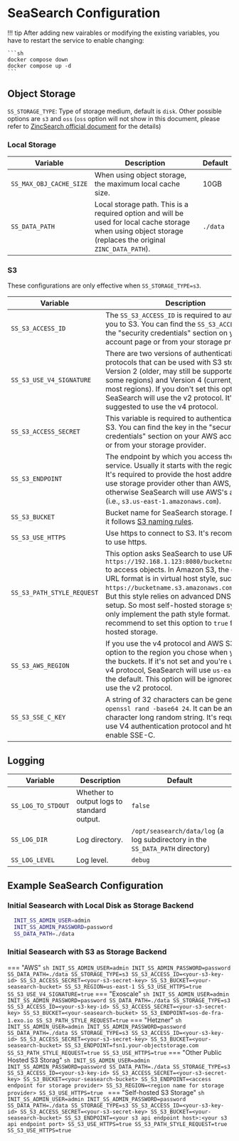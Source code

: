 # SeaSearch Configuration
!!! tip
    After adding new vairables or modifying the existing variables, you have to restart the service to enable changing:

    ```sh
    docker compose down
    docker compose up -d
    ```
  
## Object Storage
`SS_STORAGE_TYPE`: Type of storage medium, default is `disk`. Other possible options are `s3` and `oss` (`oss` option will not show in this document, please refer to [ZincSearch official document](https://zincsearch-docs.zinc.dev/) for the details)

### Local Storage

| Variable | Description | Default |
| --- | --- | --- |
| `SS_MAX_OBJ_CACHE_SIZE` | When using object storage, the maximum local cache size. | 10GB |
| `SS_DATA_PATH` | Local storage path. This is a required option and will be used for local cache storage when using object storage (replaces the original `ZINC_DATA_PATH`). | `./data` |

### S3
These configurations are only effective when `SS_STORAGE_TYPE=s3`.

| Variable | Description | Default |
| --- | --- | --- |
| `SS_S3_ACCESS_ID` | The `SS_S3_ACCESS_ID` is required to authenticate you to S3. You can find the `SS_S3_ACCESS_ID` in the "security credentials" section on your AWS account page or from your storage provider. | <required\> |
| `SS_S3_USE_V4_SIGNATURE` | There are two versions of authentication protocols that can be used with S3 storage: Version 2 (older, may still be supported by some regions) and Version 4 (current, used by most regions). If you don't set this option, SeaSearch will use the v2 protocol. It's suggested to use the v4 protocol. | `false` |
| `SS_S3_ACCESS_SECRET` | This variable is required to authenticate you to S3. You can find the key in the "security credentials" section on your AWS account page or from your storage provider. | <required\> |
| `SS_S3_ENDPOINT` | The endpoint by which you access the storage service. Usually it starts with the region name. It's required to provide the host address if you use storage provider other than AWS, otherwise SeaSearch will use AWS's address (i.e., `s3.us-east-1.amazonaws.com`). | `s3.us-east-1.amazonaws.com` |
| `SS_S3_BUCKET` | Bucket name for SeaSearch storage. Make sure it follows [S3 naming rules](https://docs.aws.amazon.com/AmazonS3/latest/userguide/BucketRestrictions.html#bucketnamingrules). | <required\> |
| `SS_S3_USE_HTTPS` | Use https to connect to S3. It's recommended to use https. | true |
| `SS_S3_PATH_STYLE_REQUEST` | This option asks SeaSearch to use URLs like `https://192.168.1.123:8080/bucketname/object` to access objects. In Amazon S3, the default URL format is in virtual host style, such as `https://bucketname.s3.amazonaws.com/object`. But this style relies on advanced DNS server setup. So most self-hosted storage systems only implement the path style format. So we recommend to set this option to `true` for self-hosted storage. | `true` |
| `SS_S3_AWS_REGION` | If you use the v4 protocol and AWS S3, set this option to the region you chose when you create the buckets. If it's not set and you're using the v4 protocol, SeaSearch will use `us-east-1` as the default. This option will be ignored if you use the v2 protocol. | `us-east-1` |
| `SS_S3_SSE_C_KEY` | A string of 32 characters can be generated by `openssl rand -base64 24`. It can be any 32-character long random string. It's required to use V4 authentication protocol and https if you enable SSE-C. | <only required if SSE-C is enabled\> |

## Logging
| Variable | Description | Default |
| --- | --- | --- |
| `SS_LOG_TO_STDOUT` | Whether to output logs to standard output. | `false` |
| `SS_LOG_DIR` | Log directory. | `/opt/seasearch/data/log` (a log subdirectory in the `SS_DATA_PATH` directory) |
| `SS_LOG_LEVEL` | Log level. | `debug` |

## Example SeaSearch Configuration
### Initial Seasearch with Local Disk as Storage Backend
``` sh
  INIT_SS_ADMIN_USER=admin
  INIT_SS_ADMIN_PASSWORD=password
  SS_DATA_PATH=./data
```

### Initial Seasearch with S3 as Storage Backend
=== "AWS"
    ``` sh
    INIT_SS_ADMIN_USER=admin
    INIT_SS_ADMIN_PASSWORD=password
    SS_DATA_PATH=./data
    SS_STORAGE_TYPE=s3
    SS_S3_ACCESS_ID=<your-s3-key-id>
    SS_S3_ACCESS_SECRET=<your-s3-secret-key>
    SS_S3_BUCKET=<your-seasearch-bucket>
    SS_S3_REGION=us-east-1
    SS_S3_USE_HTTPS=true
    SS_S3_USE_V4_SIGNATURE=true
    ```
=== "Exoscale"
    ``` sh
    INIT_SS_ADMIN_USER=admin
    INIT_SS_ADMIN_PASSWORD=password
    SS_DATA_PATH=./data
    SS_STORAGE_TYPE=s3
    SS_S3_ACCESS_ID=<your-s3-key-id>
    SS_S3_ACCESS_SECRET=<your-s3-secret-key>
    SS_S3_BUCKET=<your-seasearch-bucket>
    SS_S3_ENDPOINT=sos-de-fra-1.exo.io
    SS_S3_PATH_STYLE_REQUEST=true
    ```
=== "Hetzner"
    ``` sh
    INIT_SS_ADMIN_USER=admin
    INIT_SS_ADMIN_PASSWORD=password
    SS_DATA_PATH=./data
    SS_STORAGE_TYPE=s3
    SS_S3_ACCESS_ID=<your-s3-key-id>
    SS_S3_ACCESS_SECRET=<your-s3-secret-key>
    SS_S3_BUCKET=<your-seasearch-bucket>
    SS_S3_ENDPOINT=fsn1.your-objectstorage.com
    SS_S3_PATH_STYLE_REQUEST=true
    SS_S3_USE_HTTPS=true
    ```
=== "Other Public Hosted S3 Storag"
    ```sh
    INIT_SS_ADMIN_USER=admin
    INIT_SS_ADMIN_PASSWORD=password
    SS_DATA_PATH=./data
    SS_STORAGE_TYPE=s3
    SS_S3_ACCESS_ID=<your-s3-key-id>
    SS_S3_ACCESS_SECRET=<your-s3-secret-key>
    SS_S3_BUCKET=<your-seasearch-bucket>
    SS_S3_ENDPOINT=<access endpoint for storage provider>
    SS_S3_REGION=<region name for storage provider>
    SS_S3_USE_HTTPS=true
    ```
=== "Self-hosted S3 Storage"
    ```sh
    INIT_SS_ADMIN_USER=admin
    INIT_SS_ADMIN_PASSWORD=password
    SS_DATA_PATH=./data
    SS_STORAGE_TYPE=s3
    SS_S3_ACCESS_ID=<your-s3-key-id>
    SS_S3_ACCESS_SECRET=<your-s3-secret-key>
    SS_S3_BUCKET=<your-seasearch-bucket>
    SS_S3_ENDPOINT=<your s3 api endpoint host>:<your s3 api endpoint port>
    SS_S3_USE_HTTPS=true
    SS_S3_PATH_STYLE_REQUEST=true
    SS_S3_USE_HTTPS=true
    ```

